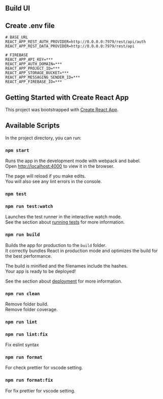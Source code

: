 ## Build UI

## Create .env file

```
# BASE_URL
REACT_APP_REST_AUTH_PROVIDER=http://0.0.0.0:7979/rest/api/auth
REACT_APP_REST_DATA_PROVIDER=http://0.0.0.0:7979/rest/api

# FIREBASE
REACT_APP_API_KEY=***
REACT_APP_AUTH_DOMAIN=***
REACT_APP_PROJECT_ID=***
REACT_APP_STORAGE_BUCKET=***
REACT_APP_MESSAGING_SENDER_ID=***
REACT_APP_FIREBASE_ID=***
```

## Getting Started with Create React App

This project was bootstrapped with [Create React App](https://github.com/facebook/create-react-app).

## Available Scripts

In the project directory, you can run:

### `npm start`

Runs the app in the development mode with webpack and babel.\
Open [http://localhost:4000](http://localhost:4000) to view it in the browser.

The page will reload if you make edits.\
You will also see any lint errors in the console.

### `npm test`

### `npm run test:watch`

Launches the test runner in the interactive watch mode.\
See the section about [running tests](https://facebook.github.io/create-react-app/docs/running-tests) for more information.

### `npm run build`

Builds the app for production to the `build` folder.\
It correctly bundles React in production mode and optimizes the build for the best performance.

The build is minified and the filenames include the hashes.\
Your app is ready to be deployed!

See the section about [deployment](https://facebook.github.io/create-react-app/docs/deployment) for more information.

### `npm run clean`

Remove folder build.\
Remove folder coverage.

### `npm run lint`

### `npm run lint:fix`

Fix eslint syntax

### `npm run format`

For check prettier for vscode setting.

### `npm run format:fix`

For fix prettier for vscode setting.
